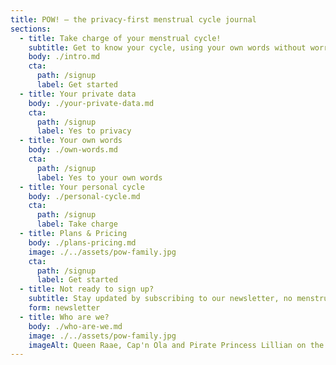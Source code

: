 ```yaml
---
title: POW! — the privacy-first menstrual cycle journal
sections:
  - title: Take charge of your menstrual cycle!
    subtitle: Get to know your cycle, using your own words without worrying that the data will end up in the hands of Facebook.
    body: ./intro.md
    cta:
      path: /signup
      label: Get started
  - title: Your private data
    body: ./your-private-data.md
    cta:
      path: /signup
      label: Yes to privacy
  - title: Your own words
    body: ./own-words.md
    cta:
      path: /signup
      label: Yes to your own words
  - title: Your personal cycle
    body: ./personal-cycle.md
    cta:
      path: /signup
      label: Take charge
  - title: Plans & Pricing
    body: ./plans-pricing.md
    image: ./../assets/pow-family.jpg
    cta:
      path: /signup
      label: Get started
  - title: Not ready to sign up?
    subtitle: Stay updated by subscribing to our newsletter, no menstruation experience needed ;)
    form: newsletter
  - title: Who are we?
    body: ./who-are-we.md
    image: ./../assets/pow-family.jpg
    imageAlt: Queen Raae, Cap'n Ola and Pirate Princess Lillian on the launch of POW!
---
```

